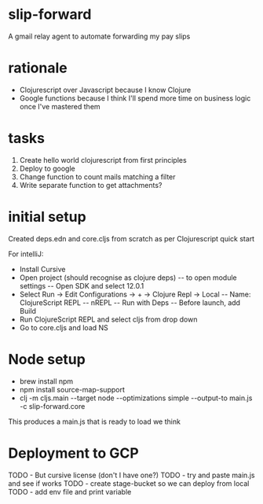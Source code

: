 # slip-forward

A gmail relay agent to automate forwarding my pay slips

# rationale

- Clojurescript over Javascript because I know Clojure
- Google functions because I think I'll spend more time on business logic once I've mastered them 

# tasks

1. Create hello world clojurescript from first principles
2. Deploy to google
3. Change function to count mails matching a filter
4. Write separate function to get attachments?

# initial setup

Created deps.edn and core.cljs from scratch as per Clojurescript quick start

For intelliJ:
-  Install Cursive
-  Open project (should recognise as clojure deps)
-- <F4> to open module settings
-- Open SDK and select 12.0.1
-  Select Run -> Edit Configurations -> + -> Clojure Repl -> Local
-- Name: ClojureScript REPL
-- nREPL
-- Run with Deps
-- Before launch, add Build
- Run ClojureScript REPL and select cljs from drop down
- Go to core.cljs and load NS

# Node setup
- brew install npm
- npm install source-map-support
- clj -m cljs.main --target node --optimizations simple --output-to main.js -c slip-forward.core

This produces a main.js that is ready to load we think

# Deployment to GCP

TODO - But cursive license (don't I have one?)
TODO - try and paste main.js and see if works
TODO - create stage-bucket so we can deploy from local
TODO - add env file and print variable
